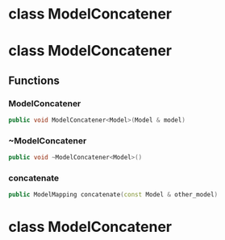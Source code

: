 # class ModelConcatener


# class ModelConcatener


## Functions

### ModelConcatener

```cpp
public void ModelConcatener<Model>(Model & model)
```


### ~ModelConcatener

```cpp
public void ~ModelConcatener<Model>()
```


### concatenate

```cpp
public ModelMapping concatenate(const Model & other_model)
```




# class ModelConcatener


